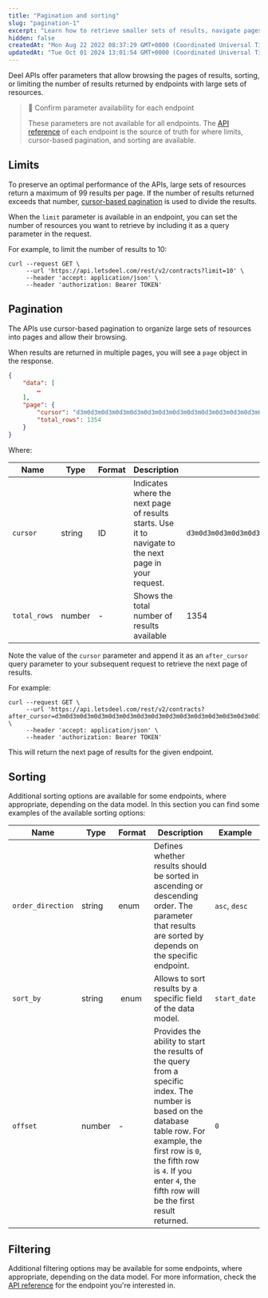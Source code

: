 ```yaml
---
title: "Pagination and sorting"
slug: "pagination-1"
excerpt: "Learn how to retrieve smaller sets of results, navigate pages, and sort large sets of resources using the API"
hidden: false
createdAt: "Mon Aug 22 2022 08:37:29 GMT+0000 (Coordinated Universal Time)"
updatedAt: "Tue Oct 01 2024 13:01:54 GMT+0000 (Coordinated Universal Time)"
---
```

Deel APIs offer parameters that allow browsing the pages of results, sorting, or limiting the number of results returned by endpoints with large sets of resources.

> 📘 Confirm parameter availability for each endpoint
> 
> These parameters are not available for all endpoints. The [API reference](https://developer.deel.com/reference) of each endpoint is the source of truth for where limits, cursor-based pagination, and sorting are available.

## Limits

To preserve an optimal performance of the APIs, large sets of resources return a maximum of 99 results per page. If the number of results returned exceeds that number, [cursor-based pagination](#pagination) is used to divide the results.

When the `limit` parameter is available in an endpoint, you can set the number of resources you want to retrieve by including it as a query parameter in the request.

For example, to limit the number of results to 10:

```curl
curl --request GET \
     --url 'https://api.letsdeel.com/rest/v2/contracts?limit=10' \
     --header 'accept: application/json' \
     --header 'authorization: Bearer TOKEN'
```

## Pagination

The APIs use cursor-based pagination to organize large sets of resources into pages and allow their browsing.

When results are returned in multiple pages, you will see a `page` object in the response.

```json
{
    "data": [
        …
    ],
    "page": {
        "cursor": "d3m0d3m0d3m0d3m0d3m0d3m0d3m0d3m0d3m0d3m0d3m0d3m0d3m0d3m0d3m0d3m0d3m0d3m0d3m0d3m0d3m0d3m0d3m0d3m0d3m0d3m0d3m0d3m0d3m0d3m0d3m0d3m0d3m0d3m0d3m0d3m0d3m0d3m0d3m0d3m0d3m0d3m0d3m0d3m0d3m0d3m0d3",
        "total_rows": 1354
    }
}
```

Where:

| Name         | Type   | Format | Description                                                                                           | Example                                                                                                                                                                                      |
| ------------ | ------ | ------ | ----------------------------------------------------------------------------------------------------- | -------------------------------------------------------------------------------------------------------------------------------------------------------------------------------------------- |
| `cursor`     | string | ID     | Indicates where the next page of results starts. Use it to navigate to the next page in your request. | `d3m0d3m0d3m0d3m0d3m0d3m0d3m0d3m0d3m0d3m0d3m0d3m0d3m0d3m0d3m0d3m0d3m0d3m0d3m0d3m0d3m0d3m0d3m0d3m0d3m0d3m0d3m0d3m0d3m0d3m0d3m0d3m0d3m0d3m0d3m0d3m0d3m0d3m0d3m0d3m0d3m0d3m0d3m0d3m0d3m0d3m0d3` |
| `total_rows` | number | -      | Shows the total number of results available                                                           | 1354                                                                                                                                                                                         |

Note the value of the `cursor` parameter and append it as an `after_cursor` query parameter to your subsequent request to retrieve the next page of results.

For example:

```curl
curl --request GET \
     --url 'https://api.letsdeel.com/rest/v2/contracts?after_cursor=d3m0d3m0d3m0d3m0d3m0d3m0d3m0d3m0d3m0d3m0d3m0d3m0d3m0d3m0d3m0d3m0d3m0d3m0d3m0d3m0d3m0d3m0d3m0d3m0d3m0d3m0d3m0d3m0d3m0d3m0d3m0d3m0d3m0d3m0d3m0d3m0d3m0d3m0d3m0d3m0d3m0d3m0d3m0d3m0d3m0d3m0d3' \
     --header 'accept: application/json' \
     --header 'authorization: Bearer TOKEN'
```

This will return the next page of results for the given endpoint.

## Sorting

Additional sorting options are available for some endpoints, where appropriate, depending on the data model. In this section you can find some examples of the available sorting options:

| Name              | Type   | Format | Description                                                                                                                                                                                                                                              | Example       |
| ----------------- | ------ | ------ | -------------------------------------------------------------------------------------------------------------------------------------------------------------------------------------------------------------------------------------------------------- | ------------- |
| `order_direction` | string | enum   | Defines whether results should be sorted in ascending or descending order. The parameter that results are sorted by depends on the specific endpoint.                                                                                                    | `asc`, `desc` |
| `sort_by`         | string |  enum  | Allows to sort results by a specific field of the data model.                                                                                                                                                                                            | `start_date`  |
| `offset`          | number | -      | Provides the ability to start the results of the query from a specific index. The number is based on the database table row. For example, the first row is `0`, the fifth row is `4`. If you enter `4`, the fifth row will be the first result returned. | `0`           |

## Filtering

Additional filtering options may be available for some endpoints, where appropriate, depending on the data model. For more information, check the [API reference](https://developer.deel.com/reference) for the endpoint you're interested in.
